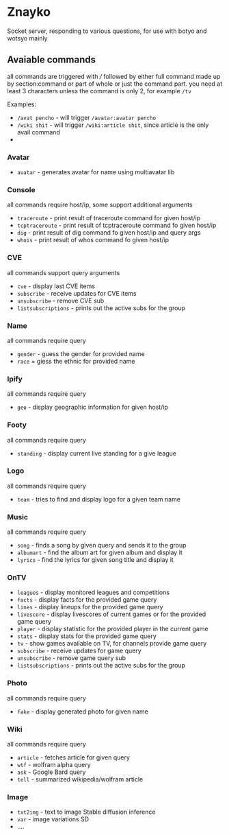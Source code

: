 # Znayko

Socket server, responding to various questions, for use with botyo and wotsyo mainly

## Avaiable commands

all commands are triggered with */* followed by either full command made up by section:command or part of whole or just the command part. you need at least 3 characters unless the command is only 2, for example `/tv`

Examples:

* `/avat pencho` - will trigger `/avatar:avatar pencho`
* `/wiki shit` - will trigger `/wiki:article shit`, since article is the only avail command
* 

### Avatar

* `avatar` - generates avatar for name using multiavatar lib

### Console

all commands require host/ip, some support additional arguments

* `traceroute` - print result of traceroute command for given host/ip
* `tcptraceroute` - print result of tcptraceroute command fo given host/ip
* `dig` - print result of dig command fo given host/ip and query args
* `whois` - print result of whos command fo given host/ip

### CVE

all commands support query arguments

* `cve` - display last CVE items
* `subscribe` - receive updates for CVE items
* `unsubscribe` - remove CVE sub
* `listsubscriptions` - prints out the active subs for the group


### Name

all commands require query

* `gender` - guess the gender for provided name
* `race` = giess the ethnic for provided name

### Ipify

all commands require query


* `geo` - display geographic information for given host/ip


### Footy

all commands require query


* `standing` - display current live standing for a give league

### Logo

all commands require query


* `team` - tries to find and display logo for a given team name


### Music

all commands require query


* `song` - finds a song by given query and sends it to the group
* `albumart` - find the album art for given album and display it
* `lyrics` - find the lyrics for given song title and display it

### OnTV

* `leagues` - display monitored leagues and competitions
* `facts` - display facts for the provided game query
* `lines` - display lineups for the provided game query
* `livescore` - display livescores of current games or for the provided game query
* `player` - display statistic for the provided player in the current game
* `stats` - display stats for the provided game query
* `tv` - show games available on TV, for channels provide game query
* `subscribe` - receive updates for game query
* `unsubscribe` - remove game query sub
* `listsubscriptions` - prints out the active subs for the group
### Photo

all commands require query


* `fake` - display generated photo for given name

### Wiki

all commands require query

* `article` - fetches article for given query
* `wtf` - wolfram alpha query
* `ask` - Google Bard query
* `tell` - summarized wikipedia/wolfram article

### Image
* `txt2img` - text to image Stable diffusion inference
* `var` - image variations SD
* ....
